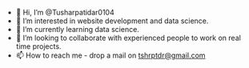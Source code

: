 - 👋 Hi, I’m @Tusharpatidar0104
- 👀 I’m interested in website development and data science.
- 🌱 I’m currently learning data science.
- 💞️ I’m looking to collaborate with experienced people to work on real time projects.
- 📫 How to reach me - drop a mail on tshrptdr@gmail.com 

<!---
Tusharpatidar0104/Tusharpatidar0104 is a ✨ special ✨ repository because its `README.md` (this file) appears on your GitHub profile.
You can click the Preview link to take a look at your changes.
--->
